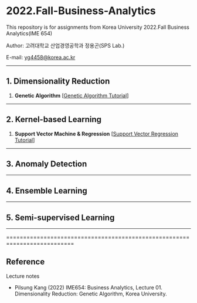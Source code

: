 # 2022.Fall-Business-Analytics

This repository is for assignments from Korea University 2022.Fall Business Analytics(IME 654)

Author: 고려대학교 산업경영공학과 정용곤(SPS Lab.)

E-mail: yg4458@korea.ac.kr

--------------------------

## 1. Dimensionality Reduction

1. **Genetic Algorithm** [[Genetic Algorithm Tutorial](https://github.com/Yong-Gon/2022.Fall-Business-Analytics/blob/main/1_dimensionality_reduction/1.%20Genetic%20Algorithm/Genetic_Algorithm_tutorial.ipynb)]

--------------------------

## 2. Kernel-based Learning

1. **Support Vector Machine & Regression** [[Support Vector Regression Tutorial]()]

--------------------------

## 3. Anomaly Detection

--------------------------

## 4. Ensemble Learning

--------------------------

## 5. Semi-supervised Learning

--------------------------


==========================================================================
## Reference
 Lecture notes
- Pilsung Kang (2022) IME654: Business Analytics, Lecture 01. Dimensionality Reduction: Genetic Algorithm, Korea University.
